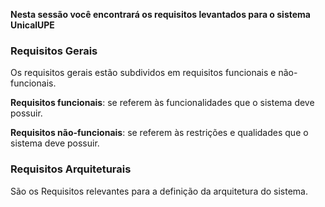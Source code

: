 
**Nesta sessão você encontrará os requisitos levantados para o sistema UnicalUPE**

### **Requisitos Gerais**
Os requisitos gerais estão subdividos em requisitos funcionais e não-funcionais.

**Requisitos funcionais**: se referem às funcionalidades que o sistema deve possuir.

**Requisitos não-funcionais**: se referem às restrições e qualidades que o sistema deve possuir.

### **Requisitos Arquiteturais**

São os Requisitos relevantes para a definição da arquitetura do sistema.
